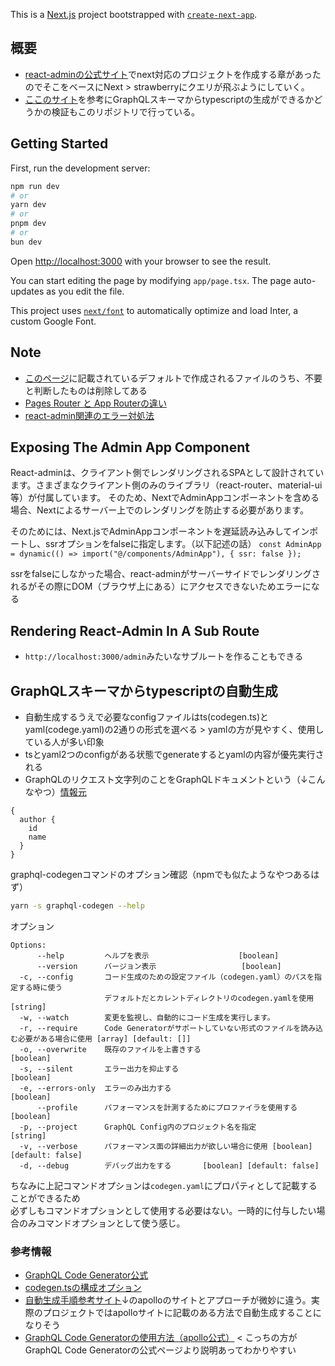 This is a [Next.js](https://nextjs.org/) project bootstrapped with [`create-next-app`](https://github.com/vercel/next.js/tree/canary/packages/create-next-app).

## 概要
- [react-adminの公式サイト](https://marmelab.com/react-admin/NextJs.html)でnext対応のプロジェクトを作成する章があったのでそこをベースにNext > strawberryにクエリが飛ぶようにしていく。
- [ここのサイト](https://maku.blog/p/n2k2hxd/)を参考にGraphQLスキーマからtypescriptの生成ができるかどうかの検証もこのリポジトリで行っている。


## Getting Started

First, run the development server:

```bash
npm run dev
# or
yarn dev
# or
pnpm dev
# or
bun dev
```

Open [http://localhost:3000](http://localhost:3000) with your browser to see the result.

You can start editing the page by modifying `app/page.tsx`. The page auto-updates as you edit the file.

This project uses [`next/font`](https://nextjs.org/docs/basic-features/font-optimization) to automatically optimize and load Inter, a custom Google Font.

## Note

- [このページ](https://zenn.dev/a_da_chi/articles/181ea4ccc39580)に記載されているデフォルトで作成されるファイルのうち、不要と判断したものは削除してある
- [Pages Router と App Routerの違い](https://qiita.com/Yasushi-Mo/items/865a8d6e1a063058d702)
- [react-admin関連のエラー対処法](https://github.com/imakyo97/python_catch_up/blob/main/python-catch-up/docs/react_admin.md)

## Exposing The Admin App Component

React-adminは、クライアント側でレンダリングされるSPAとして設計されています。さまざまなクライアント側のみのライブラリ（react-router、material-ui等）が付属しています。
そのため、NextでAdminAppコンポーネントを含める場合、Nextによるサーバー上でのレンダリングを防止する必要があります。

そのためには、Next.jsでAdminAppコンポーネントを遅延読み込みしてインポートし、ssrオプションをfalseに指定します。（以下記述の話）
`const AdminApp = dynamic(() => import("@/components/AdminApp"), { ssr: false });`

ssrをfalseにしなかった場合、react-adminがサーバーサイドでレンダリングされるがその際にDOM（ブラウザ上にある）にアクセスできないためエラーになる

## Rendering React-Admin In A Sub Route

- `http://localhost:3000/admin`みたいなサブルートを作ることもできる

## GraphQLスキーマからtypescriptの自動生成

- 自動生成するうえで必要なconfigファイルはts(codegen.ts)とyaml(codege.yaml)の2通りの形式を選べる > yamlの方が見やすく、使用している人が多い印象
- tsとyaml2つのconfigがある状態でgenerateするとyamlの内容が優先実行される
- GraphQLのリクエスト文字列のことをGraphQLドキュメントという（↓こんなやつ）[情報元](https://hasura.io/learn/ja/graphql/intro-graphql/core-concepts/)
```
{
  author {
    id
    name
  }
}
```

graphql-codegenコマンドのオプション確認（npmでも似たようなやつあるはず）
```sh
yarn -s graphql-codegen --help
```

オプション
```
Options:
      --help         ヘルプを表示                    [boolean]
      --version      バージョン表示                   [boolean]
  -c, --config       コード生成のための設定ファイル（codegen.yaml）のパスを指定する時に使う
                     デフォルトだとカレントディレクトリのcodegen.yamlを使用  [string]
  -w, --watch        変更を監視し、自動的にコード生成を実行します。
  -r, --require      Code Generatorがサポートしていない形式のファイルを読み込む必要がある場合に使用 [array] [default: []]
  -o, --overwrite    既存のファイルを上書きする                         [boolean]
  -s, --silent       エラー出力を抑止する                        [boolean]
  -e, --errors-only  エラーのみ出力する                                 [boolean]
      --profile      パフォーマンスを計測するためにプロファイラを使用する               [boolean]
  -p, --project      GraphQL Config内のプロジェクト名を指定                [string]
  -v, --verbose      パフォーマンス面の詳細出力が欲しい場合に使用 [boolean] [default: false]
  -d, --debug        デバッグ出力をする       [boolean] [default: false]
```

ちなみに上記コマンドオプションは`codegen.yaml`にプロパティとして記載することができるため<br>
必ずしもコマンドオプションとして使用する必要はない。一時的に付与したい場合のみコマンドオプションとして使う感じ。

### 参考情報
- [GraphQL Code Generator公式](https://the-guild.dev/graphql/codegen/docs/getting-started)
- [codegen.tsの構成オプション](https://the-guild.dev/graphql/codegen/docs/config-reference/codegen-config)
- [自動生成手順参考サイト](https://qiita.com/yoshii0110/items/b461e608dc0cff78982e)↓のapolloのサイトとアプローチが微妙に違う。実際のプロジェクトではapolloサイトに記載のある方法で自動生成することになりそう
- [GraphQL Code Generatorの使用方法（apollo公式）](https://www.apollographql.com/tutorials/client-side-graphql-react/05-codegen) < こっちの方がGraphQL Code Generatorの公式ページより説明あってわかりやすい
